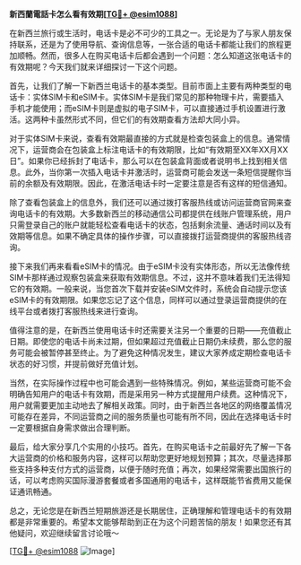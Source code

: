 **新西蘭電話卡怎么看有效期[[TG💪+ @esim1088](https://t.me/s/esim1088)]**

在新西兰旅行或生活时，电话卡是必不可少的工具之一。无论是为了与家人朋友保持联系，还是为了使用导航、查询信息等，一张合适的电话卡都能让我们的旅程更加顺畅。然而，很多人在购买电话卡后都会遇到一个问题：怎么知道这张电话卡的有效期呢？今天我们就来详细探讨一下这个问题。

首先，让我们了解一下新西兰电话卡的基本类型。目前市面上主要有两种类型的电话卡：实体SIM卡和eSIM卡。实体SIM卡是我们常见的那种物理卡片，需要插入手机才能使用；而eSIM卡则是虚拟的电子SIM卡，可以直接通过手机设置进行激活。这两种卡虽然形式不同，但它们的有效期查看方法却大同小异。

对于实体SIM卡来说，查看有效期最直接的方式就是检查包装盒上的信息。通常情况下，运营商会在包装盒上标注电话卡的有效期限，比如“有效期至XX年XX月XX日”。如果你已经拆封了电话卡，那么可以在包装盒背面或者说明书上找到相关信息。此外，当你第一次插入电话卡并激活时，运营商可能会发送一条短信提醒你当前的余额及有效期限。因此，在激活电话卡时一定要注意是否有这样的短信通知。

除了查看包装盒上的信息外，我们还可以通过拨打客服热线或访问运营商官网来查询电话卡的有效期。大多数新西兰的移动通信公司都提供在线账户管理系统，用户只需登录自己的账户就能轻松查看电话卡的状态，包括剩余流量、通话时间以及有效期等信息。如果不确定具体的操作步骤，可以直接拨打运营商提供的客服热线咨询。

接下来我们再来看看eSIM卡的情况。由于eSIM卡没有实体形态，所以无法像传统SIM卡那样通过观察包装盒来获取有效期信息。不过，这并不意味着我们无法得知它的有效期。一般来说，当您首次下载并安装eSIM文件时，系统会自动提示您该eSIM卡的有效期限。如果您忘记了这个信息，同样可以通过登录运营商提供的在线平台或者拨打客服热线来进行查询。

值得注意的是，在新西兰使用电话卡时还需要关注另一个重要的日期——充值截止日期。即使您的电话卡尚未过期，但如果超过充值截止日期仍未续费，那么您的服务可能会被暂停甚至终止。为了避免这种情况发生，建议大家养成定期检查电话卡状态的好习惯，并提前做好充值计划。

当然，在实际操作过程中也可能会遇到一些特殊情况。例如，某些运营商可能不会明确告知用户的电话卡有效期，而是采用另一种方式提醒用户续费。这种情况下，用户就需要更加主动地去了解相关政策。同时，由于新西兰各地区的网络覆盖情况可能存在差异，不同运营商之间的服务质量也可能有所不同，因此在选择电话卡时一定要根据自身需求做出合理判断。

最后，给大家分享几个实用的小技巧。首先，在购买电话卡之前最好先了解一下各大运营商的价格和服务内容，这样可以帮助您更好地规划预算；其次，尽量选择那些支持多种支付方式的运营商，以便于随时充值；再次，如果经常需要出国旅行的话，可以考虑购买国际漫游套餐或者多国通用的电话卡，这样既能节省费用又能保证通讯畅通。

总之，无论您是在新西兰短期旅游还是长期居住，正确理解和管理电话卡的有效期都是非常重要的。希望本文能够帮助到正在为这个问题苦恼的朋友！如果您还有其他疑问，欢迎继续留言讨论哦～

[[TG💪+ @esim1088](https://t.me/s/esim1088) ![Image](https://i.postimg.cc/4NQfJmqS/Snipaste-2025-05-13-00-14-12.png)]